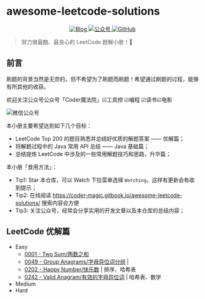 # awesome-leetcode-solutions

<!-- 徽章（Badge） -->
<p align="center">
  <a href="https://michael728.github.io/">
    <img src="https://img.shields.io/badge/%E5%8D%9A%E5%AE%A2-Blog-brightgreen" alt="Blog">
  </a>
  <a href="#公众号">
    <img src="https://img.shields.io/badge/%E5%85%AC%E4%BC%97%E5%8F%B7-Coder%E9%AD%94%E6%B3%95%E9%99%A2-blue" alt="公众号">
  </a>
  <a href="#">
    <img alt="GitHub" src="https://img.shields.io/github/license/awesome-wiki/awesome-wiki-bookmarks">
  </a>
</p>

> 努力做最酷、最良心的 LeetCode 题解小册！🚀

## 前言

刷题的背景当然是无奈的，但不希望为了刷题而刷题！希望通过刷题的过程，能够有所其他的收获。

欢迎关注公众号公众号「Coder魔法院」☑工具控 ☑编程 ☑读书☑电影

![微信公众号](images/0000-media/coder-magic-public.png)

本小册主要希望达到如下几个目标：
- LeetCode Top 200 的题目熟悉并总结好优质的解题答案 —— 优解篇；
- 将解题过程中的 Java 常用 API 总结 —— Java 基础篇；
- 总结提炼 LeetCode 中涉及的一些常用解题技巧和思路，升华篇；

本小册「食用方法」：
- Tip1: Star 本仓库，可以 Watch 下拉菜单选择 `Watching`，这样有更新会有收到提示；
- Tip2: 在线阅读 https://coder-magic.gitbook.io/awesome-leetcode-solutions/ 搜索内容会方便
- Tip3: 关注公众号，经常会分享实用的开发文章以及本仓库的总结内容；

## LeetCode 优解篇

* Easy
    * [0001 - Two Sum/两数之和](solutions/0001-TwoSum/README.md)
    * [0049 - Group Anagrams/字母异位词分组](solutions/0049-GroupAnagrams/README.md) | 
    * [0202 - Happy Number/快乐数](solutions/0202-HappyNumber/README.md) | 排序、哈希表
    * [0242 - Valid Anagram/有效的字母异位词](solutions/0242-ValidAnagram/README.md) | 哈希表、数学
* Medium
* Hard